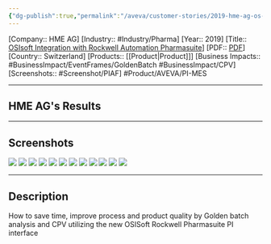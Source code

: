 ```yaml
---
{"dg-publish":true,"permalink":"/aveva/customer-stories/2019-hme-ag-os-isoft-integration-with-rockwell-automation-pharmasuite/"}
---
```


[Company:: HME AG]
[Industry:: #Industry/Pharma]
[Year:: 2019]
[Title:: [OSIsoft Integration with Rockwell Automation Pharmasuite](https://resources.osisoft.com/presentations/osisoft-integration-with-rockwell-automation-pharmasuite--hme-ag/rockwellx/)]
[PDF:: [PDF](https://cdn.osisoft.com/osi/presentations/2019-uc-gothenburg/UC19EU-D2LS07-HMEAG-Muehlfriedel-Osisoft-Integration-with-Rockwell-Automation-Pharmasuite.pdf)]
[Country:: Switzerland]
[Products:: [[Product\|Product]]]
[Business Impacts:: #BusinessImpact/EventFrames/GoldenBatch #BusinessImpact/CPV]
[Screenshots:: #Screenshot/PIAF]
#Product/AVEVA/PI-MES 

---
## HME AG's Results

---
## Screenshots
![](https://i.imgur.com/5I0ektP.png)
![](https://i.imgur.com/3WBtIvJ.png)
![](https://i.imgur.com/dDYnshh.png)
![](https://i.imgur.com/M9sdCmj.png)
![](https://i.imgur.com/2fKtoa8.png)
![](https://i.imgur.com/Gah4eNv.png)
![](https://i.imgur.com/36e9dCO.png)
![](https://i.imgur.com/prRvnAQ.png)
![](https://i.imgur.com/7rqPIFQ.png)
![](https://i.imgur.com/oCPgo9n.png)
![](https://i.imgur.com/x5CIuQu.png)
![](https://i.imgur.com/N6mlNtN.png)

---
## Description
How to save time, improve process and product quality by Golden batch analysis and CPV utilizing the new OSISoft Rockwell Pharmasuite PI interface